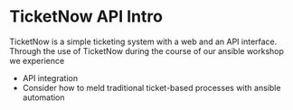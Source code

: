 # TicketNow API Intro

TicketNow is a simple ticketing system with a web and an API interface.
Through the use of TicketNow during the course of our ansible workshop we experience

 - API integration
 - Consider how to meld traditional ticket-based processes with ansible automation



